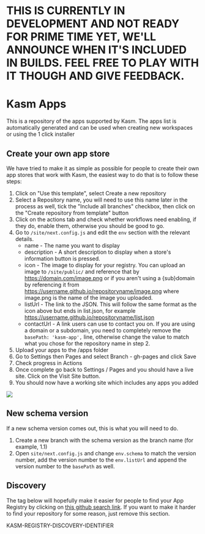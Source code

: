 # THIS IS CURRENTLY IN DEVELOPMENT AND NOT READY FOR PRIME TIME YET, WE'LL ANNOUNCE WHEN IT'S INCLUDED IN BUILDS. FEEL FREE TO PLAY WITH IT THOUGH AND GIVE FEEDBACK.

# Kasm Apps

This is a repository of the apps supported by Kasm. The apps list is automatically generated and can be used when creating new workspaces or using the 1 click installer

## Create your own app store

We have tried to make it as simple as possible for people to create their own app stores that work with Kasm, the easiest way to do that is to follow these steps:

1. Click on "Use this template", select Create a new repository
1. Select a Repository name, you will need to use this name later in the process as well, tick the "Include all branches" checkbox, then click on the "Create repository from template" button
1. Click on the actions tab and check whether workflows need enabling, if they do, enable them, otherwise you should be good to go.
1. Go to `/site/next.config.js` and edit the `env` section with the relevant details. 
    * name - The name you want to display
    * description - A short description to display when a store's information button is pressed.
    * icon - The image to display for your registry. You can upload an image to `/site/public/` and reference that by https://domain.com/image.png or if you aren't using a {sub}domain by referencing it from https://username.github.io/repositoryname/image.png where image.png is the name of the image you uploaded.
    * listUrl - The link to the JSON. This will follow the same format as the icon above but ends in list.json, for example https://username.github.io/repositoryname/list.json
    * contactUrl - A link users can use to contact you on.
If you are using a domain or a subdomain, you need to completely remove the `basePath: 'kasm-app',` line, otherwise change the value to match what you chose for the repository name in step 2.
1. Upload your apps to the /apps folder
1. Go to Settings then Pages and select Branch - gh-pages and click Save
1. Check progress in Actions
1. Once complete go back to Settings / Pages and you should have a live site. Click on the Visit Site button.
1. You should now have a working site which includes any apps you added

[![](https://cdn.loom.com/sessions/thumbnails/256fac3d2bbb422b8e779ac1c8244d33-00001.gif)](https://www.loom.com/share/256fac3d2bbb422b8e779ac1c8244d33 "")

## New schema version

If a new schema version comes out, this is what you will need to do.

1. Create a new branch with the schema version as the branch name (for example, 1.1)
1. Open `site/next.config.js` and change `env.schema` to match the version number, add the version number to the `env.listUrl` and append the version number to the `basePath` as well.

## Discovery

The tag below will hopefully make it easier for people to find your App Registry by clicking on [this github search link](https://github.com/search?q=in%3Areadme+sort%3Aupdated+-user%3Akasmtech+%22KASM-REGISTRY-DISCOVERY-IDENTIFIER%22&type=repositories). If you want to make it harder to find your repository for some reason, just remove this section.

KASM-REGISTRY-DISCOVERY-IDENTIFIER